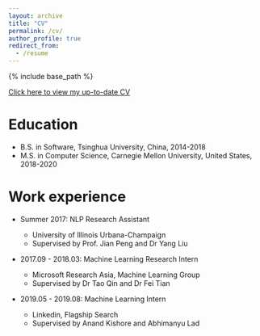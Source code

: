 ```yaml
---
layout: archive
title: "CV"
permalink: /cv/
author_profile: true
redirect_from:
  - /resume
---
```


{% include base_path %}

[Click here to view my up-to-date CV](http://yukeyi.github.io/files/CV.pdf)

Education
======
* B.S. in Software, Tsinghua University, China, 2014-2018
* M.S. in Computer Science, Carnegie Mellon University, United States, 2018-2020

Work experience
======
* Summer 2017: NLP Research Assistant
  * University of Illinois Urbana-Champaign
  * Supervised by Prof. Jian Peng and Dr Yang Liu

* 2017.09 - 2018.03: Machine Learning Research Intern
  * Microsoft Research Asia, Machine Learning Group
  * Supervised by Dr Tao Qin and Dr Fei Tian
  
* 2019.05 - 2019.08: Machine Learning Intern
  * Linkedin, Flagship Search
  * Supervised by Anand Kishore and Abhimanyu Lad
